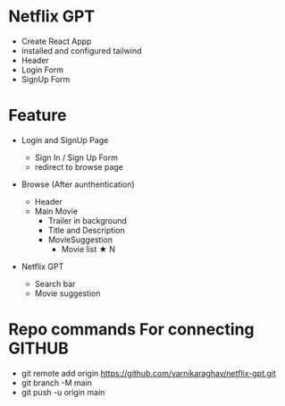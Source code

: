# Netflix GPT

- Create React Appp
- installed and configured tailwind
- Header
- Login Form
- SignUp Form

# Feature

- Login and SignUp Page
  - Sign In / Sign Up Form
  - redirect to browse page
- Browse (After aunthentication)

  - Header
  - Main Movie
    - Trailer in background
    - Title and Description
    - MovieSuggestion
      - Movie list ★ N

- Netflix GPT
  - Search bar
  - Movie suggestion

# Repo commands For connecting GITHUB

- git remote add origin https://github.com/varnikaraghav/netflix-gpt.git
- git branch -M main
- git push -u origin main
